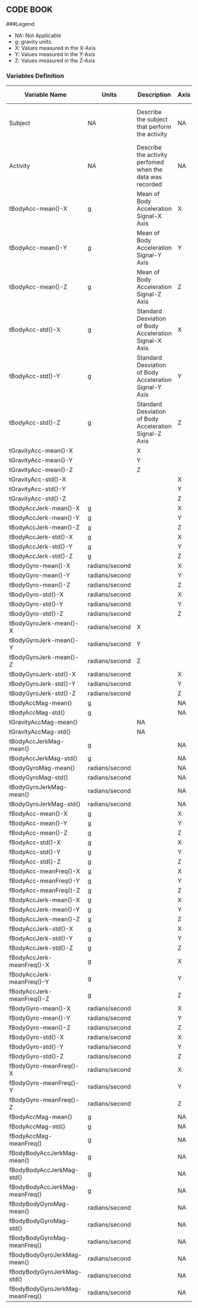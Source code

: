 ## CODE BOOK

###Legend
- NA: Not Applicable
- g: gravity units. 
- X: Values measured in the X-Axis
- Y: Values measured in the Y-Axis
- Z: Values measured in the Z-Axis

### Variables Definition
|Variable Name   | Units  | Description  | Axis| Source Type | Source Type Detail |
|---|---|---|---|---|---|
|Subject| NA  | Describe the subject that perform the activity  | NA  | Measure  |Data recorded directly from experiment|
|Activity|  NA  | Describe the activity perfomed when the data was recorded  | NA  | Measure  |Data recorded directly from experiment|
|tBodyAcc-mean()-X| g  | Mean of Body Acceleration Signal-X Axis | X  |Calculation|Total Accelaration - Gravity|
|tBodyAcc-mean()-Y| g  | Mean of Body Acceleration Signal-Y Axis  | Y  |   |
|tBodyAcc-mean()-Z| g  | Mean of Body Acceleration Signal-Z Axis  | Z  |   |
|tBodyAcc-std()-X| g | Standard Desviation of Body Acceleration Signal-X Axis  | X  |   |
|tBodyAcc-std()-Y| g  | Standard Desviation of Body Acceleration Signal-Y Axis  | Y  |   |
|tBodyAcc-std()-Z| g  | Standard Desviation of Body Acceleration Signal-Z Axis  | Z  |   |
|tGravityAcc-mean()-X|   | X  |   |   |
|tGravityAcc-mean()-Y|   | Y  |   |   |
|tGravityAcc-mean()-Z|   | Z  |   |   |
|tGravityAcc-std()-X|   |   | X  |   |
|tGravityAcc-std()-Y|   |   | Y  |   |
|tGravityAcc-std()-Z|   |   | Z  |   |
|tBodyAccJerk-mean()-X| g  |   | X  |   |
|tBodyAccJerk-mean()-Y| g  |   | Y  |   |
|tBodyAccJerk-mean()-Z| g  |   | Z  |   |
|tBodyAccJerk-std()-X| g  |   | X  |   |
|tBodyAccJerk-std()-Y| g  |   | Y  |   |
|tBodyAccJerk-std()-Z| g  |   | Z  |   |
|tBodyGyro-mean()-X| radians/second  |   | X  |   |
|tBodyGyro-mean()-Y| radians/second  |   | Y  |   |
|tBodyGyro-mean()-Z| radians/second  |   | Z  |   |
|tBodyGyro-std()-X| radians/second  |   | X  |   |
|tBodyGyro-std()-Y| radians/second  |   | Y  |   |
|tBodyGyro-std()-Z| radians/second  |   | Z  |   |
|tBodyGyroJerk-mean()-X| radians/second  | X  |   |   |
|tBodyGyroJerk-mean()-Y| radians/second  | Y  |   |   |
|tBodyGyroJerk-mean()-Z| radians/second  | Z  |   |   |
|tBodyGyroJerk-std()-X| radians/second  |   | X  |   |
|tBodyGyroJerk-std()-Y| radians/second  |   | Y  |   |
|tBodyGyroJerk-std()-Z| radians/second  |   | Z  |   |
|tBodyAccMag-mean()| g  |   | NA  |   |
|tBodyAccMag-std()| g  |   | NA  |   |
|tGravityAccMag-mean()|   | NA  |   |   |
|tGravityAccMag-std()|   | NA  |   |   |
|tBodyAccJerkMag-mean()|  g |   | NA  |   |
|tBodyAccJerkMag-std()| g  |   | NA  |   |
|tBodyGyroMag-mean()| radians/second  |   | NA  |   |
|tBodyGyroMag-std()| radians/second  |   | NA  |   |
|tBodyGyroJerkMag-mean()| radians/second  |   | NA  |   |
|tBodyGyroJerkMag-std()| radians/second  |   |  NA |   |
|fBodyAcc-mean()-X| g  |   | X  |   |
|fBodyAcc-mean()-Y| g  |   | Y |   |
|fBodyAcc-mean()-Z| g  |   | Z |   |
|fBodyAcc-std()-X| g  |   | X  |   |
|fBodyAcc-std()-Y| g  |   | Y  |   |
|fBodyAcc-std()-Z|  g |   | Z  |   |
|fBodyAcc-meanFreq()-X| g  |   |  X |   |
|fBodyAcc-meanFreq()-Y| g  |   |  Y |   |
|fBodyAcc-meanFreq()-Z| g  |   |  Z |   |
|fBodyAccJerk-mean()-X| g  |   |  X |   |
|fBodyAccJerk-mean()-Y| g  |   |  Y |   |
|fBodyAccJerk-mean()-Z| g  |   |  Z |   |
|fBodyAccJerk-std()-X| g  |   | X  |   |
|fBodyAccJerk-std()-Y| g  |   | Y  |   |
|fBodyAccJerk-std()-Z| g  |   | Z  |   |
|fBodyAccJerk-meanFreq()-X| g |   |  X |   |
|fBodyAccJerk-meanFreq()-Y| g  |   | Y  |   |
|fBodyAccJerk-meanFreq()-Z| g  |   | Z  |   |
|fBodyGyro-mean()-X| radians/second  |   | X  |   |
|fBodyGyro-mean()-Y| radians/second  |   | Y  |   |
|fBodyGyro-mean()-Z| radians/second  |   | Z  |   |
|fBodyGyro-std()-X| radians/second  |   | X |   |
|fBodyGyro-std()-Y| radians/second  |   | Y |   |
|fBodyGyro-std()-Z| radians/second  |   | Z |   |
|fBodyGyro-meanFreq()-X| radians/second   |   | X |   |
|fBodyGyro-meanFreq()-Y| radians/second  |   | Y |   |
|fBodyGyro-meanFreq()-Z| radians/second  |   | Z |   |
|fBodyAccMag-mean()| g  |   | NA |   |
|fBodyAccMag-std()|  g |   | NA |   |
|fBodyAccMag-meanFreq()| g  |   | NA |   |
|fBodyBodyAccJerkMag-mean()| g  |   | NA |   |
|fBodyBodyAccJerkMag-std()|  g |   | NA |   |
|fBodyBodyAccJerkMag-meanFreq()| g  |  | NA |   |
|fBodyBodyGyroMag-mean()|radians/second   |   | NA  |   |
|fBodyBodyGyroMag-std()|radians/second   |   | NA |   |
|fBodyBodyGyroMag-meanFreq()|radians/second|   | NA |   |
|fBodyBodyGyroJerkMag-mean()|radians/second|   | NA |   |
|fBodyBodyGyroJerkMag-std()|radians/second|   | NA |   |
|fBodyBodyGyroJerkMag-meanFreq()|radians/second   |   | NA  |   |

